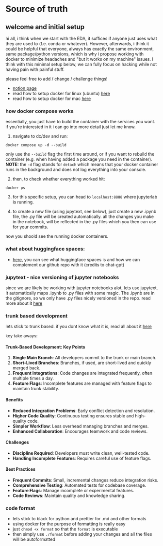# Source of truth

## welcome and initial setup
hi all, 
i think when we start with the EDA, it suffices if anyone just uses what they are used to (f.e. conda or whatever). However, afterwards, i think it could be helpful that everyone, always has exactly the same environment, same package/python versions, which is why i propose working with docker to minimize headaches and "but it works on my machine" issues. I think with this minimal setup below, we can fully focus on hacking while not having pain with painful stuff.

please feel free to add / change / challenge things!

- [notion page](https://glamorous-shawl-578.notion.site/Bird-Chirp-Classification-d7b3f86b0c114188b2782bd9b3d78c35)
- read how to setup docker for linux (ubuntu) [here](./docs/docker-setup.md)
- read how to setup docker for mac [here](https://docs.docker.com/desktop/install/mac-install/)

### how docker compose works
essentially, you just have to build the container with the services you want. if you're interested in it i can go into more detail just let me know. 

1. navigate to dc/dev and run:

```
docker compose up -d --build 
```

only use the `--build` flag the first time around, or if you want to rebuild the container (e.g. when having added a package you need in the container). **NOTE:** the `-d` flag stands for `detach` which means that your docker container runs in the background and does not log everything into your console.

2. then, to check whether everything worked hit: 

```
docker ps
```

3. for this specific setup, you can head to `localhost:8888` where jupyterlab is running. 

4. to create a new file (using jupytext, see below), just create a new .ipynb file, the .py file will be created automatically. all the changes you make in the notebook, will be reflected in the .py files which you then can use for your commits. 

now you shoold see the running docker containers. 

### what about huggingface spaces: 
- [here](./docs/huggingface-spaces.md), you can see what huggingface spaces is and how we can complement our github repo with it (credits to chat-gpt)

### jupytext - nice versioning of jupyter notebooks
since we are likely be working with jupyter notebooks alot, lets use jupytext. It automatically maps .ipynb to .py files with some magic. The .ipynb are in the gitignore, so we only have .py files nicely versioned in the repo. read more about it [here](https://jupytext.readthedocs.io/en/latest/)

### trunk based development
lets stick to trunk based. if you dont know what it is, read all about it [here](https://trunkbaseddevelopment.com/)

key take aways:

#### Trunk-Based Development: Key Points

1. **Single Main Branch**: All developers commit to the trunk or main branch.
2. **Short-Lived Branches**: Branches, if used, are short-lived and quickly merged back.
3. **Frequent Integrations**: Code changes are integrated frequently, often multiple times a day.
4.  **Feature Flags**: Incomplete features are managed with feature flags to maintain trunk stability.

#### Benefits

- **Reduced Integration Problems**: Early conflict detection and resolution.
- **Higher Code Quality**: Continuous testing ensures stable and high-quality code.
- **Simpler Workflow**: Less overhead managing branches and merges.
- **Enhanced Collaboration**: Encourages teamwork and code reviews.

#### Challenges

- **Discipline Required**: Developers must write clean, well-tested code.
- **Handling Incomplete Features**: Requires careful use of feature flags.

#### Best Practices

- **Frequent Commits**: Small, incremental changes reduce integration risks.
- **Comprehensive Testing**: Automated tests for codebase coverage.
- **Feature Flags**: Manage incomplete or experimental features.
- **Code Reviews**: Maintain quality and knowledge sharing.

### code format
- lets stick to black for python and prettier for .md and other formats
- using docker for the purpose of formatting is really easy
- just `chmod +x format` so that the `format` is executable
- then simply use `./format` before adding your changes and all the files will be autoformatted
